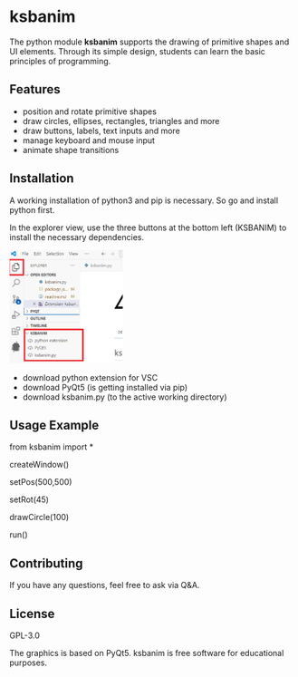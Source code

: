 # ksbanim

The python module **ksbanim** supports the drawing of primitive shapes and UI elements. Through its simple design, students can learn the basic principles of programming.

## Features

* position and rotate primitive shapes
* draw circles, ellipses, rectangles, triangles and more
* draw buttons, labels, text inputs and more
* manage keyboard and mouse input
* animate shape transitions

## Installation

A working installation of python3 and pip is necessary. So go and install python first.

In the explorer view, use the three buttons at the bottom left (KSBANIM) to install the necessary dependencies.

<img src="https://raw.githubusercontent.com/tunnelrind/ksbanim/4661cfacc0b00a21fbcded36300b883c65a80a2a/images/screenshot.png" alt="screenshot" width="200"/>


* download python extension for VSC
* download PyQt5 (is getting installed via pip)
* download ksbanim.py (to the active working directory)

## Usage Example

from ksbanim import *

createWindow()

setPos(500,500)

setRot(45)

drawCircle(100)

run()

## Contributing

If you have any questions, feel free to ask via Q&A.

## License

GPL-3.0 

The graphics is based on PyQt5. ksbanim is free software for educational purposes.